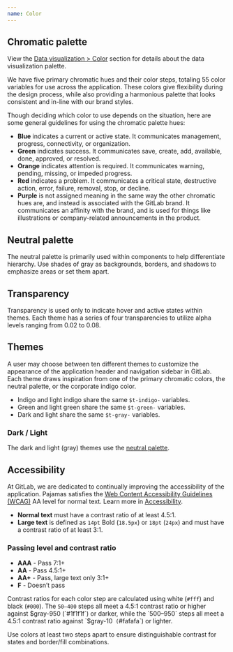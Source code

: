 ```yaml
---
name: Color
---
```


## Chromatic palette

<note>View the [Data visualization > Color](/data-visualization/color) section for details about the data visualization palette.</note>

We have five primary chromatic hues and their color steps, totaling 55 color variables for use across the application. These colors give flexibility during the design process, while also providing a harmonious palette that looks consistent and in-line with our brand styles.

Though deciding which color to use depends on the situation, here are some general guidelines for using the chromatic palette hues:

- **Blue** indicates a current or active state. It communicates management, progress, connectivity, or organization.
- **Green** indicates success. It communicates save, create, add, available, done, approved, or resolved.
- **Orange** indicates attention is required. It communicates warning, pending, missing, or impeded progress.
- **Red** indicates a problem. It communicates a critical state, destructive action, error, failure, removal, stop, or decline.
- **Purple** is not assigned meaning in the same way the other chromatic hues are, and instead is associated with the GitLab brand. It communicates an affinity with the brand, and is used for things like illustrations or company-related announcements in the product.

<div class="row gl-mb-11">
  <color-palette
    class="col col-50 md gl-pb-7"
    background-class-prefix="c-background-"
    name="Blue"
    :shades="[
      {
        name: 'blue-50',
        code: '#e9f3fc',
      },
      {
        name: 'blue-100',
        code: '#cbe2f9',
      },
      {
        name: 'blue-200',
        code: '#9dc7f1',
      },
      {
        name: 'blue-300',
        code: '#63a6e9',
      },
      {
        name: 'blue-400',
        code: '#428fdc',
      },
      {
        name: 'blue-500',
        code: '#1f75cb',
        classes: ['color-priority', 'f-inverted']
      },
      {
        name: 'blue-600',
        code: '#1068bf',
        classes: ['f-inverted']
      },
      {
        name: 'blue-700',
        code: '#0b5cad',
        classes: ['f-inverted']
      },
      {
        name: 'blue-800',
        code: '#064787',
        classes: ['f-inverted']
      },
      {
        name: 'blue-900',
        code: '#033464',
        classes: ['f-inverted']
      },
      {
        name: 'blue-950',
        code: '#002850',
        classes: ['f-inverted']
      },
    ]"
    show-contrast-scores></color-palette>
  <color-palette
    class="col col-50 md gl-pb-7"
    background-class-prefix="c-background-"
    name="Green"
    :shades="[
      {
        name: 'green-50',
        code: '#ecf4ee',
      },
      {
        name: 'green-100',
        code: '#c3e6cd',
      },
      {
        name: 'green-200',
        code: '#91d4a8',
      },
      {
        name: 'green-300',
        code: '#52b87a',
      },
      {
        name: 'green-400',
        code: '#2da160',
      },
      {
        name: 'green-500',
        code: '#108548',
        classes: ['color-priority', 'f-inverted']
      },
      {
        name: 'green-600',
        code: '#217645',
        classes: ['f-inverted']
      },
      {
        name: 'green-700',
        code: '#24663b',
        classes: ['f-inverted']
      },
      {
        name: 'green-800',
        code: '#0d532a',
        classes: ['f-inverted']
      },
      {
        name: 'green-900',
        code: '#0a4020',
        classes: ['f-inverted']
      },
      {
        name: 'green-950',
        code: '#072b15',
        classes: ['f-inverted']
      },
    ]"
    show-contrast-scores></color-palette>
  <color-palette
    class="col col-50 md gl-mt-7 gl-pb-7"
    background-class-prefix="c-background-"
    name="Orange"
    :shades="[
      {
        name: 'orange-50',
        code: '#fdf1dd',
      },
      {
        name: 'orange-100',
        code: '#f5d9a8',
      },
      {
        name: 'orange-200',
        code: '#e9be74',
      },
      {
        name: 'orange-300',
        code: '#d99530',
      },
      {
        name: 'orange-400',
        code: '#c17d10',
      },
      {
        name: 'orange-500',
        code: '#ab6100',
        classes: ['color-priority', 'f-inverted']
      },
      {
        name: 'orange-600',
        code: '#9e5400',
        classes: ['f-inverted']
      },
      {
        name: 'orange-700',
        code: '#8f4700',
        classes: ['f-inverted']
      },
      {
        name: 'orange-800',
        code: '#703800',
        classes: ['f-inverted']
      },
      {
        name: 'orange-900',
        code: '#5c2900',
        classes: ['f-inverted']
      },
      {
        name: 'orange-950',
        code: '#421f00',
        classes: ['f-inverted']
      },
    ]"
    show-contrast-scores></color-palette>
  <color-palette
    class="col col-50 md gl-mt-7"
    background-class-prefix="c-background-"
    name="Red"
    :shades="[
      {
        name: 'red-50',
        code: '#fcf1ef',
      },
      {
        name: 'red-100',
        code: '#fdd4cd',
      },
      {
        name: 'red-200',
        code: '#fcb5aa',
      },
      {
        name: 'red-300',
        code: '#f57f6c',
      },
      {
        name: 'red-400',
        code: '#ec5941',
      },
      {
        name: 'red-500',
        code: '#dd2b0e',
        classes: ['color-priority', 'f-inverted']
      },
      {
        name: 'red-600',
        code: '#c91c00',
        classes: ['f-inverted']
      },
      {
        name: 'red-700',
        code: '#ae1800',
        classes: ['f-inverted']
      },
      {
        name: 'red-800',
        code: '#8d1300',
        classes: ['f-inverted']
      },
      {
        name: 'red-900',
        code: '#660e00',
        classes: ['f-inverted']
      },
      {
        name: 'red-950',
        code: '#4d0a00',
        classes: ['f-inverted']
      },
    ]"
    show-contrast-scores></color-palette>
  <color-palette
    class="col col-50 md gl-mt-7"
    background-class-prefix="c-background-"
    name="Purple"
    :shades="[
      {
        name: 'purple-50',
        code: '#f4f0ff',
      },
      {
        name: 'purple-100',
        code: '#e1d8f9',
      },
      {
        name: 'purple-200',
        code: '#cbbbf2',
      },
      {
        name: 'purple-300',
        code: '#ac93e6',
      },
      {
        name: 'purple-400',
        code: '#9475db',
      },
      {
        name: 'purple-500',
        code: '#7b58cf',
        classes: ['color-priority', 'f-inverted']
      },
      {
        name: 'purple-600',
        code: '#694cc0',
        classes: ['f-inverted']
      },
      {
        name: 'purple-700',
        code: '#5943b6',
        classes: ['f-inverted']
      },
      {
        name: 'purple-800',
        code: '#453894',
        classes: ['f-inverted']
      },
      {
        name: 'purple-900',
        code: '#2f2a6b',
        classes: ['f-inverted']
      },
      {
        name: 'purple-950',
        code: '#232150',
        classes: ['f-inverted']
      },
    ]"
    show-contrast-scores></color-palette>
</div>

<div class="row gl-mb-11">
  <div class="col col-50 md">

## Neutral palette

The neutral palette is primarily used within components to help differentiate hierarchy. Use shades of gray as backgrounds, borders, and shadows to emphasize areas or set them apart.

<color-palette
    background-class-prefix="c-background-"
    :shades="[
      {
        name: 'white',
        code: '#ffffff',
      },
      {
        name: 'gray-10',
        code: '#f5f5f5',
      },
      {
        name: 'gray-50',
        code: '#f0f0f0',
      },
      {
        name: 'gray-100',
        code: '#dbdbdb',
      },
      {
        name: 'gray-200',
        code: '#bfbfbf',
      },
      {
        name: 'gray-300',
        code: '#999999',
      },
      {
        name: 'gray-400',
        code: '#868686',
      },
      {
        name: 'gray-500',
        code: '#666666',
        classes: ['f-inverted']
      },
      {
        name: 'gray-600',
        code: '#5e5e5e',
        classes: ['f-inverted']
      },
      {
        name: 'gray-700',
        code: '#525252',
        classes: ['f-inverted']
      },
      {
        name: 'gray-800',
        code: '#404040',
        classes: ['f-inverted']
      },
      {
        name: 'gray-900',
        code: '#303030',
        classes: ['f-inverted']
      },
      {
        name: 'gray-950',
        code: '#1f1f1f',
        classes: ['f-inverted']
      },
      {
        name: 'black',
        code: '#000000',
        classes: ['f-inverted']
      },
    ]"></color-palette>

  </div>

  <div class="col col-50 md">

## Transparency

Transparency is used only to indicate hover and active states within themes. Each theme has a series of four transparencies to utilize alpha levels ranging from 0.02 to 0.08.

<color-palette
    :shades="[
      {
        name: 't-gray-a-02',
        code: 'rgba($black, 0.02)',
      },
      {
        name: 't-gray-a-04',
        code: 'rgba($black, 0.04)',
      },
      {
        name: 't-gray-a-06',
        code: 'rgba($black, 0.06)',
      },
      {
        name: 't-gray-a-08',
        code: 'rgba($black, 0.08)',
      },
      {
        name: 't-gray-a-24',
        code: 'rgba($black, 0.24)',
      },
    ]"></color-palette>

  </div>
</div>

## Themes

A user may choose between ten different themes to customize the appearance of the application header and navigation sidebar in GitLab. Each theme draws inspiration from one of the primary chromatic colors, the neutral palette, or the corporate indigo color.

- Indigo and light indigo share the same `$t-indigo-` variables.
- Green and light green share the same `$t-green-` variables.
- Dark and light share the same `$t-gray-` variables.

<div class="row gl-mb-6">
  <div class="col col-25 md gl-pb-7">
    <color-palette
      name="Indigo / Light indigo"
      class="md"
      :shades="[
        {
          name: 't-indigo-50',
          code: '#f1f1ff',
        },
        {
          name: 't-indigo-100',
          code: '#dbdbf8',
        },
        {
          name: 't-indigo-200',
          code: '#c7c7f2',
        },
        {
          name: 't-indigo-300',
          code: '#a2a2e6',
        },
        {
          name: 't-indigo-400',
          code: '#8181d7',
        },
        {
          name: 't-indigo-500',
          code: '#6666c4',
          classes: ['f-inverted']
        },
        {
          name: 't-indigo-600',
          code: '#5252b5',
          classes: ['f-inverted']
        },
        {
          name: 't-indigo-700',
          code: '#41419f',
          classes: ['f-inverted']
        },
        {
          name: 't-indigo-800',
          code: '#303083',
          classes: ['f-inverted']
        },
        {
          name: 't-indigo-900',
          code: '#222261',
          classes: ['f-inverted']
        },
        {
          name: 't-indigo-950',
          code: '#14143d',
          classes: ['f-inverted']
        },
      ]"></color-palette>
  </div>
  <div class="col col-25 md gl-pb-7">
    <color-palette
      name="Blue"
      class="md"
      :shades="[
        {
          name: 't-blue-50',
          code: '#cdd8e3',
        },
        {
          name: 't-blue-100',
          code: '#b9cadc',
        },
        {
          name: 't-blue-200',
          code: '#a6bdd5',
        },
        {
          name: 't-blue-300',
          code: '#81a5c9',
        },
        {
          name: 't-blue-400',
          code: '#628eb9',
        },
        {
          name: 't-blue-500',
          code: '#4977a5',
          classes: ['f-inverted']
        },
        {
          name: 't-blue-600',
          code: '#346596',
          classes: ['f-inverted']
        },
        {
          name: 't-blue-700',
          code: '#235180',
          classes: ['f-inverted']
        },
        {
          name: 't-blue-800',
          code: '#153c63',
          classes: ['f-inverted']
        },
        {
          name: 't-blue-900',
          code: '#0b2640',
          classes: ['f-inverted']
        },
        {
          name: 't-blue-950',
          code: '#04101c',
          classes: ['f-inverted']
        },
      ]"></color-palette>
  </div>
  <div class="col col-25 md gl-pb-7">
    <color-palette
      name="Light blue"
      class="md"
      :shades="[
        {
          name: 't-light-blue-50',
          code: '#dde6ee',
        },
        {
          name: 't-light-blue-100',
          code: '#c1d4e6',
        },
        {
          name: 't-light-blue-200',
          code: '#a0bedc',
        },
        {
          name: 't-light-blue-300',
          code: '#74a3d3',
        },
        {
          name: 't-light-blue-400',
          code: '#4f8bc7',
        },
        {
          name: 't-light-blue-500',
          code: '#3476b9',
          classes: ['f-inverted']
        },
        {
          name: 't-light-blue-600',
          code: '#2268ae',
          classes: ['f-inverted']
        },
        {
          name: 't-light-blue-700',
          code: '#145aa1',
          classes: ['f-inverted']
        },
        {
          name: 't-light-blue-800',
          code: '#0e4d8d',
          classes: ['f-inverted']
        },
        {
          name: 't-light-blue-900',
          code: '#0c4277',
          classes: ['f-inverted']
        },
        {
          name: 't-light-blue-950',
          code: '#0a3764',
          classes: ['f-inverted']
        },
      ]"></color-palette>
  </div>
  <div class="col col-25 md gl-pb-7">
    <color-palette
      name="Green / Light green"
      class="md"
      :shades="[
        {
          name: 't-green-50',
          code: '#dde9de',
        },
        {
          name: 't-green-100',
          code: '#b1d6b5',
        },
        {
          name: 't-green-200',
          code: '#8cc497',
        },
        {
          name: 't-green-300',
          code: '#69af7d',
        },
        {
          name: 't-green-400',
          code: '#499767',
        },
        {
          name: 't-green-500',
          code: '#308258',
          classes: ['f-inverted']
        },
        {
          name: 't-green-600',
          code: '#25744c',
          classes: ['f-inverted']
        },
        {
          name: 't-green-700',
          code: '#1b653f',
          classes: ['f-inverted']
        },
        {
          name: 't-green-800',
          code: '#155635',
          classes: ['f-inverted']
        },
        {
          name: 't-green-900',
          code: '#0e4328',
          classes: ['f-inverted']
        },
        {
          name: 't-green-950',
          code: '#052e19',
          classes: ['f-inverted']
        },
      ]"></color-palette>
  </div>
  <div class="col col-25 md gl-mt-7">
    <color-palette
      name="Red"
      class="md"
      :shades="[
        {
          name: 't-red-50',
          code: '#f4e9e7',
        },
        {
          name: 't-red-100',
          code: '#ecd3d0',
        },
        {
          name: 't-red-200',
          code: '#e3bab5',
        },
        {
          name: 't-red-300',
          code: '#d59086',
        },
        {
          name: 't-red-400',
          code: '#c66e60',
        },
        {
          name: 't-red-500',
          code: '#ad4a3b',
          classes: ['f-inverted']
        },
        {
          name: 't-red-600',
          code: '#a13322',
          classes: ['f-inverted']
        },
        {
          name: 't-red-700',
          code: '#8f2110',
          classes: ['f-inverted']
        },
        {
          name: 't-red-800',
          code: '#761405',
          classes: ['f-inverted']
        },
        {
          name: 't-red-900',
          code: '#580d02',
          classes: ['f-inverted']
        },
        {
          name: 't-red-950',
          code: '#380700',
          classes: ['f-inverted']
        },
      ]"></color-palette>
  </div>
  <div class="col col-25 md gl-mt-7">
    <color-palette
      name="Light red"
      class="md"
      :shades="[
        {
          name: 't-light-red-50',
          code: '#faf2f1',
        },
        {
          name: 't-light-red-100',
          code: '#f6d9d5',
        },
        {
          name: 't-light-red-200',
          code: '#ebada2',
        },
        {
          name: 't-light-red-300',
          code: '#e07f6f',
        },
        {
          name: 't-light-red-400',
          code: '#d36250',
        },
        {
          name: 't-light-red-500',
          code: '#c24b38',
          classes: ['f-inverted']
        },
        {
          name: 't-light-red-600',
          code: '#b53a26',
          classes: ['f-inverted']
        },
        {
          name: 't-light-red-700',
          code: '#a02e1c',
          classes: ['f-inverted']
        },
        {
          name: 't-light-red-800',
          code: '#8b2212',
          classes: ['f-inverted']
        },
        {
          name: 't-light-red-900',
          code: '#751709',
          classes: ['f-inverted']
        },
        {
          name: 't-light-red-950',
          code: '#5c1105',
          classes: ['f-inverted']
        },
      ]"></color-palette>
  </div>

  <div class="col col-25 md gl-mt-7">
    <h3>Dark / Light</h3>
    <p>The dark and light (gray) themes use the <a href="#neutral-palette">neutral palette</a>.</p>
  </div>
</div>

## Accessibility

At GitLab, we are dedicated to continually improving the accessibility of the application. Pajamas satisfies the [Web Content Accessibility Guidelines (WCAG)](https://www.w3.org/TR/2008/REC-WCAG20-20081211/#visual-audio-contrast-contrast) AA level for normal text. Learn more in [Accessibility](/accessibility/a11y).

- **Normal text** must have a contrast ratio of at least 4.5:1.
- **Large text** is defined as `14pt` Bold (`18.5px`) or `18pt` (`24px`) and must have a contrast ratio of at least 3:1.

### Passing level and contrast ratio

- **AAA** - Pass 7:1+
- **AA** - Pass 4.5:1+
- **AA+** - Pass, large text only 3:1+
- **F** - Doesn’t pass

Contrast ratios for each color step are calculated using white (`#fff`) and black (`#000`). The `50–400` steps all meet a 4.5:1 contrast ratio or higher against $gray-950 (`#1f1f1f`) or darker, while the `500–950` steps all meet a 4.5:1 contrast ratio against `$gray-10` (`#fafafa`) or lighter.

Use colors at least two steps apart to ensure distinguishable contrast for states and border/fill combinations.
